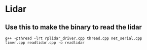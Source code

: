 # Lidar

## Use this to make the binary to read the lidar

```
g++ -pthread -lrt rplidar_driver.cpp thread.cpp net_serial.cpp timer.cpp readlidar.cpp -o readlidar
```

